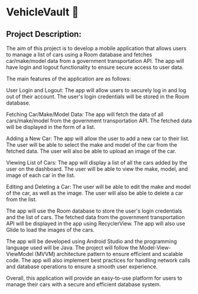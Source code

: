 # **VehicleVault** 🚗

## Project Description:

The aim of this project is to develop a mobile application that allows users to manage a list of cars using a Room database and fetches car/make/model data from a government transportation API. The app will have login and logout functionality to ensure secure access to user data.

The main features of the application are as follows:

User Login and Logout: The app will allow users to securely log in and log out of their account. The user's login credentials will be stored in the Room database.

Fetching Car/Make/Model Data: The app will fetch the data of all cars/make/model from the government transportation API. The fetched data will be displayed in the form of a list.

Adding a New Car: The app will allow the user to add a new car to their list. The user will be able to select the make and model of the car from the fetched data. The user will also be able to upload an image of the car.

Viewing List of Cars: The app will display a list of all the cars added by the user on the dashboard. The user will be able to view the make, model, and image of each car in the list.

Editing and Deleting a Car: The user will be able to edit the make and model of the car, as well as the image. The user will also be able to delete a car from the list.

The app will use the Room database to store the user's login credentials and the list of cars. The fetched data from the government transportation API will be displayed in the app using RecyclerView. The app will also use Glide to load the images of the cars.

The app will be developed using Android Studio and the programming language used will be Java. The project will follow the Model-View-ViewModel (MVVM) architecture pattern to ensure efficient and scalable code. The app will also implement best practices for handling network calls and database operations to ensure a smooth user experience.

Overall, this application will provide an easy-to-use platform for users to manage their cars with a secure and efficient database system.
